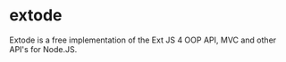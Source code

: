 extode
======

Extode is a free implementation of the Ext JS 4 OOP API, MVC and other API&#39;s for Node.JS.